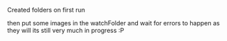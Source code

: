Created folders on first run

then put some images in the watchFolder and wait for errors to happen as they will its still very much in progress :P